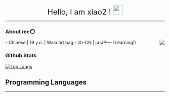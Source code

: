 <center><span style="font-size:24px;" style="text-align: center;"> Hello, I am xiao2 ! </span><img src="https://raw.githubusercontent.com/MartinHeinz/MartinHeinz/master/wave.gif" width="30px"></center>

---

### About me😶
<img align="right" src="https://github-readme-stats.vercel.app/api?username=MuziXiao2&show_icons=true&rank_icon=github&theme=tokyonight">
- Chinese | 19 y.o. | Walmart bag
- zh-CN | ja-JP~~ (Learning!)

### Github Stats
[![Top Langs](https://github-readme-stats.vercel.app/api/top-langs/?username=MuziXiao2&layout=donut&theme=tokyonight)](https://github.com/anuraghazra/github-readme-stats)
## Programming Languages

---


